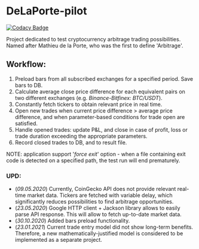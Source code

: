 # DeLaPorte-pilot

[![Codacy Badge](https://api.codacy.com/project/badge/Grade/3ba6f582f05f4059aaf5888c032b27fd)](https://app.codacy.com/manual/dmytro.dbnsky/DeLaPorte-pilot?utm_source=github.com&utm_medium=referral&utm_content=dmtrdub/DeLaPorte-pilot&utm_campaign=Badge_Grade_Dashboard)

Project dedicated to test cryptocurrency arbitrage trading possibilities. Named after Mathieu de la Porte, who was the first to define 'Arbitrage'. 

## Workflow:

1. Preload bars from all subscribed exchanges for a specified period. Save bars to DB.
2. Calculate average close price difference for each equivalent pairs on two different exchanges (e.g. _Binance-Bitfinex: BTC/USDT_).
3. Constantly fetch tickers to obtain relevant price in real time.
4. Open new trades when current price difference > average price difference, and when parameter-based conditions for trade open are satisfied.
5. Handle opened trades: update P&L, and close in case of profit, loss or trade duration exceeding the appropriate parameters.
6. Record closed trades to DB, and to result file.

NOTE: application support '_force exit_' option - when a file containing exit code is detected on a specified path, the test run will end prematurely.


### UPD:
- (_09.05.2020_) Currently, CoinGecko API does not provide relevant real-time market data. Tickers are fetched with variable delay, which significantly reduces possibilities to find arbitrage opportunities.
- (_23.05.2020_) Google HTTP client + Jackson library allows to easily parse API response. This will allow to fetch up-to-date market data.
- (_30.10.2020_) Added bars preload functionality.
- (_23.01.2021_) Current trade entry model did not show long-term benefits. Therefore, a new mathematically-justified model is considered to be implemented as a separate project.